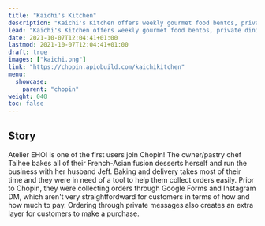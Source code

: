 ```yaml
---
title: "Kaichi's Kitchen"
description: "Kaichi's Kitchen offers weekly gourmet food bentos, private dining experience, and cooking/craft classes that center around different cultures including chef's hometown, Taiwan."
lead: "Kaichi's Kitchen offers weekly gourmet food bentos, private dining experience, and cooking/craft classes that center around different cultures including chef's hometown, Taiwan."
date: 2021-10-07T12:04:41+01:00
lastmod: 2021-10-07T12:04:41+01:00
draft: true
images: ["kaichi.png"]
link: "https://chopin.apiobuild.com/kaichikitchen"
menu:
  showcase:
    parent: "chopin"
weight: 040
toc: false
---
```


## Story

Atelier EHOI is one of the first users join Chopin! The owner/pastry chef Taihee bakes all of their French-Asian fusion desserts herself and run the business with her husband Jeff. Baking and delivery takes most of their time and they were in need of a tool to help them collect orders easily. Prior to Chopin, they were collecting orders through Google Forms and Instagram DM, which aren't very straightfordward for customers in terms of how and how much to pay. Ordering through private messages also creates an extra layer for customers to make a purchase.

